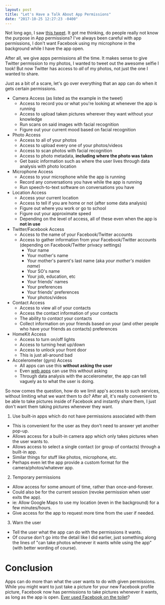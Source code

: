 ```yaml
---
layout: post
title: "Let's Have a Talk About App Permissions"
date: "2017-10-25 12:27:23 -0400"
---
```

Not long ago, I saw [this tweet][the tweet]. It got me thinking, do people really not know the purpose in App permissions? I've always been careful with app permissions, I don't want Facebook using my microphone in the background while I have the app open.

After all, we give apps permissions all the time. It makes sense to give Twitter permission to my photos, I wanted to tweet out the awesome selfie I took! But now Twitter has access to *all* of my photos, not just the one I wanted to share.

Just as a bit of a scare, let's go over everything that an app can do when it gets certain permissions.

* Camera Access (as listed as the example in the tweet)
  * Access to record you or what you're looking at whenever the app is running
  * Access to upload taken pictures wherever they want without your knowledge
  * Run scans on said images with facial recognition
  * Figure out your current mood based on facial recognition
* Photo Access
  * Access to all of your photos
  * Access to upload every one of your photos/videos
  * Access to scan photos with facial recognition
  * Access to photo metadata, **including where the photo was taken**
  * Get basic information such as where the user lives through data analysis with photo location
* Microphone Access
  * Access to your microphone while the app is running
  * Record any conversations you have while the app is running
  * Run speech-to-text software on conversations you have
* Location Access
  * Access your current location
  * Access to tell if you are home or not (after some data analysis)
  * Figure out where you work or go to school
  * Figure out your approximate speed
  * Depending on the level of access, all of these even when the app is **not in use**
* Twitter/Facebook Access
  * Access to the name of your Facebook/Twitter accounts
  * Access to gather information from your Facebook/Twitter accounts (depending on Facebook/Twitter privacy settings)
    * Your name
    * Your mother's name
    * Your mother's parent's last name (aka _your mother's maiden name_)
    * Your SO's name
    * Your job, education, etc
    * Your friends' names
    * Your preferences
    * Your friends' preferences
    * Your photos/videos
* Contact Access
  * Access to view all of your contacts
  * Access the contact information of your contacts
  * The ability to _contact_ your contacts
  * Collect information on your friends based on your (and other people who have your friends as contacts) preferences
* HomeKit Access
  * Access to turn on/off lights
  * Access to turning heat up/down
  * Access to unlock your front door
  * This is just all-around bad
* Accelerometer (gyro) Access
  * All apps can use this **without asking the user**
  * Even [web apps][what the user is doing] can use this without asking
  * Through data analysis with the accelerometer, the app can tell vaguely as to what the user is doing.

So now comes the question, how do we limit app's access to such services, without limiting what we want them to do? After all, it's really convenient to be able to take pictures inside of Facebook and instantly share them, I just don't want them taking pictures whenever they want.

1. Use built-in apps which do not have permissions associated with them
  * This is convenient for the user as they don't need to answer yet another pop-up.
  * Allows access for a built-in camera app which only takes pictures when the user wants to.
  * Allows access to select a single contact (or group of contacts) through a built-in app.
  * Similar things for stuff like photos, microphone, etc.
  * Perhaps even let the app provide a custom format for the camera/photos/whatever app.
2. Temporary permissions
  * Allow access for some amount of time, rather than once-and-forever.
  * Could also be for the current session (revoke permission when user exits the app).
  * ie: Allow Google Maps to use my location (even in the background) for a few minutes/hours.
  * Give access for the app to request more time from the user if needed.
3. Warn the user
  * Tell the user what the app can do with the permissions it wants.
  * Of course don't go into the detail like I did earlier, just something along the lines of "can take photos whenever it wants while using the app" (with better wording of course).

# Conclusion
Apps can do more than what the user wants to do with given permissions. While you might want to just take a picture for your new Facebook profile picture, Facebook now has permissions to take pictures whenever it wants, as long as the app is open. [Ever used Facebook on the toilet][the tweet]?

[the tweet]: https://twitter.com/KrauseFx/status/923210131889942528
[what the user is doing]: https://github.com/KrauseFx/whats-the-user-doing

